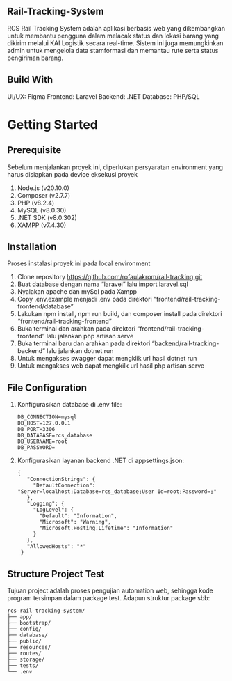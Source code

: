 ## Rail-Tracking-System

RCS Rail Tracking System adalah aplikasi berbasis web yang dikembangkan untuk membantu pengguna dalam melacak status dan lokasi barang yang dikirim melalui KAI Logistik secara real-time. Sistem ini juga memungkinkan admin untuk mengelola data stamformasi dan memantau rute serta status pengiriman barang.

## Build With

UI/UX: Figma
Frontend: Laravel
Backend: .NET
Database: PHP/SQL

# Getting Started
## Prerequisite

Sebelum menjalankan proyek ini, diperlukan persyaratan environment yang harus disiapkan pada device eksekusi proyek
1. Node.js (v20.10.0)
2. Composer (v2.7.7)
3. PHP (v8.2.4)
4. MySQL (v8.0.30)
5. .NET SDK (v8.0.302)
6. XAMPP (v7.4.30)

## Installation

Proses instalasi proyek ini pada local environment
1. Clone repository https://github.com/rofaulakrom/rail-tracking.git 
2. Buat database dengan nama “laravel” lalu import laravel.sql
3. Nyalakan apache dan mySql pada Xampp
4. Copy .env.example menjadi .env pada direktori “frontend/rail-tracking-frontend/database”
5. Lakukan npm install, npm run build,  dan composer install pada direktori “frontend/rail-tracking-frontend” 
6. Buka terminal dan arahkan pada direktori “frontend/rail-tracking-frontend” lalu jalankan php artisan serve 
7. Buka terminal baru dan arahkan pada direktori “backend/rail-tracking-backend” lalu jalankan dotnet run
8. Untuk mengakses swagger dapat mengklik url hasil dotnet run
9. Untuk mengakses web dapat mengkilk url hasil php artisan serve

## File Configuration

1. Konfigurasikan database di .env file:
   ```
   DB_CONNECTION=mysql
   DB_HOST=127.0.0.1
   DB_PORT=3306
   DB_DATABASE=rcs_database
   DB_USERNAME=root
   DB_PASSWORD=
   ```
2. Konfigurasikan layanan backend .NET di appsettings.json:
   ```
   {
      "ConnectionStrings": {
        "DefaultConnection": "Server=localhost;Database=rcs_database;User Id=root;Password=;"
      },
      "Logging": {
        "LogLevel": {
          "Default": "Information",
          "Microsoft": "Warning",
          "Microsoft.Hosting.Lifetime": "Information"
        }
      },
      "AllowedHosts": "*"
    }
   ```

## Structure Project Test

Tujuan project adalah proses pengujian automation web, sehingga kode program tersimpan dalam package test. Adapun struktur package sbb:

```
rcs-rail-tracking-system/
├── app/
├── bootstrap/
├── config/
├── database/
├── public/
├── resources/
├── routes/
├── storage/
├── tests/
└── .env
```
 
